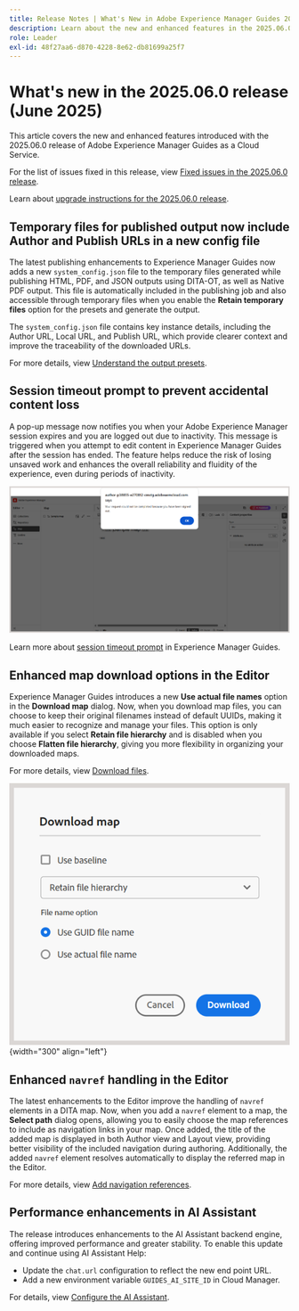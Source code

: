 ```yaml
---
title: Release Notes | What's New in Adobe Experience Manager Guides 2025.06.0 release
description: Learn about the new and enhanced features in the 2025.06.0 release of Adobe Experience Manager Guides
role: Leader
exl-id: 48f27aa6-d870-4228-8e62-db81699a25f7
---
```

# What's new in the 2025.06.0 release (June 2025)

This article covers the new and enhanced features introduced with the 2025.06.0 release of Adobe Experience Manager Guides as a Cloud Service.

For the list of issues fixed in this release, view [Fixed issues in the 2025.06.0 release](fixed-issues-2025-06-0.md).

Learn about [upgrade instructions for the 2025.06.0  release](../release-info/upgrade-instructions-2025-06-0.md).

## Temporary files for published output now include Author and Publish URLs in a new config file

The latest publishing enhancements to Experience Manager Guides now adds a new `system_config.json` file to the temporary files generated while publishing HTML, PDF, and JSON outputs using DITA-OT, as well as Native PDF output. This file is automatically included in the publishing job and also accessible through temporary files when you enable the **Retain temporary files** option for the presets and generate the output.

The `system_config.json` file contains key instance details, including the Author URL, Local URL, and Publish URL, which provide clearer context and improve the traceability of the downloaded URLs.

For more details, view [Understand the output presets](../user-guide/generate-output-understand-presets.md).

## Session timeout prompt to prevent accidental content loss

A pop-up message now notifies you when your Adobe Experience Manager session expires and you are logged out due to inactivity. This message is triggered when you attempt to edit content in Experience Manager Guides after the session has ended. The feature helps reduce the risk of losing unsaved work and enhances the overall reliability and fluidity of the experience, even during periods of inactivity.

![](assets/sign-out-prompt.png)

Learn more about [session timeout prompt](../user-guide/session-timeout-prompt.md) in Experience Manager Guides. 

## Enhanced map download options in the Editor

Experience Manager Guides introduces a new **Use actual file names** option in the **Download map** dialog. Now, when you download map files, you can choose to keep their original filenames instead of default UUIDs, making it much easier to recognize and manage your files. This option is only available if you select **Retain file hierarchy** and is disabled when you choose **Flatten file hierarchy**, giving you more flexibility in organizing your downloaded maps.

For more details, view [Download files](../user-guide/authoring-download-assets.md#download-a-dita-map-file-from-the-editor).

![](assets/download-map-dialog-new.png){width="300" align="left"}


## Enhanced `navref` handling in the Editor

The latest enhancements to the Editor improve the handling of `navref` elements in a DITA map. Now, when you add a `navref` element to a map, the **Select path** dialog opens, allowing you to easily choose the map references to include as navigation links in your map. Once added, the title of the added map is displayed in both Author view and Layout view, providing better visibility of the included navigation during authoring.  Additionally, the added `navref` element resolves automatically to display the referred map in the Editor.

For more details, view [Add navigation references](../user-guide/map-editor-other-features.md#add-navigation-references).

## Performance enhancements in AI Assistant

The release introduces enhancements to the AI Assistant backend engine, offering improved performance and greater stability. To enable this update and continue using AI Assistant Help:

- Update the `chat.url` configuration to reflect the new end point URL.
- Add a new environment variable `GUIDES_AI_SITE_ID` in Cloud Manager.

For details, view [Configure the AI Assistant](../cs-install-guide/conf-smart-suggestions.md).

